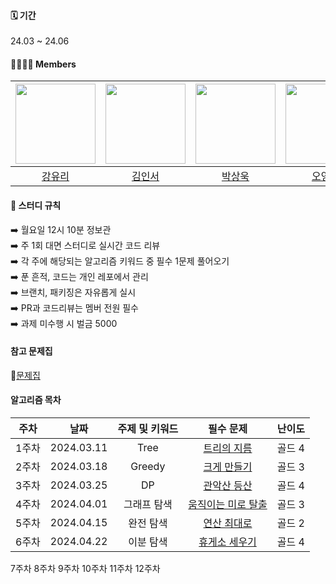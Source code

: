 #### 🗓️ 기간
24.03 ~ 24.06

#### 👨‍👩‍👧‍👦 Members
|<img src="https://avatars.githubusercontent.com/u/83583757?v=4" width="128" />|<img src="https://avatars.githubusercontent.com/u/66291768?v=4" width="128" />|<img src="https://avatars.githubusercontent.com/u/66259784?v=4" width="128" />|<img src="https://avatars.githubusercontent.com/u/139459645?v=4" width="128" />| <img src="https://avatars.githubusercontent.com/u/66260209?v=4" width="128" />| 
|:---------:|:---------:|:---------:|:---------:|:---------:|
|[강유리](https://github.com/kangyuri1114)|[김인서](https://github.com/xXDOPERXx)|[박상욱](https://github.com/SangWookie)|[오영록](https://github.com/youngroky)|[정찬민](https://github.com/chanmin-00)| [조성현](https://github.com/seonghyeoncho)

#### 🚩 스터디 규칙 
➡️ 월요일 12시 10분 정보관 <br>
➡️ 주 1회 대면 스터디로 실시간 코드 리뷰 <br>
➡️ 각 주에 해당되는 알고리즘 키워드 중 필수 1문제 풀어오기 <br>
➡️ 푼 흔적, 코드는 개인 레포에서 관리 <br>
➡️ 브랜치, 패키징은 자유롭게 실시 <br>
➡️ PR과 코드리뷰는 멤버 전원 필수 <br>
➡️ 과제 미수행 시 벌금 5000 <br>

#### 참고 문제집
📖[문제집](https://github.com/tony9402/baekjoon?tab=readme-ov-file#-%EC%A4%91%EC%9A%94%EF%B8%8F%EF%B8%8F-)

#### 알고리즘 목차
| 주차 | 날짜 | 주제 및 키워드 | 필수 문제 | 난이도 |
|:---------:|:---------:|:---------:|:---------:|:---------:|
|1주차| 2024.03.11 | Tree | [트리의 지름](https://www.acmicpc.net/problem/1967) | 골드 4 |
|2주차| 2024.03.18 | Greedy | [크게 만들기](https://www.acmicpc.net/problem/2812) | 골드 3 | 
|3주차| 2024.03.25 | DP | [관악산 등산](https://www.acmicpc.net/problem/14699) | 골드 4 |
|4주차| 2024.04.01 | 그래프 탐색 | [움직이는 미로 탈출](https://www.acmicpc.net/problem/16954) | 골드 3 | 
|5주차| 2024.04.15| 완전 탐색 | [연산 최대로](https://www.acmicpc.net/problem/21943) | 골드 2 |
|6주차| 2024.04.22| 이분 탐색 | [휴게소 세우기](https://www.acmicpc.net/problem/1477) | 골드 4 |
7주차
8주차
9주차
10주차
11주차
12주차
